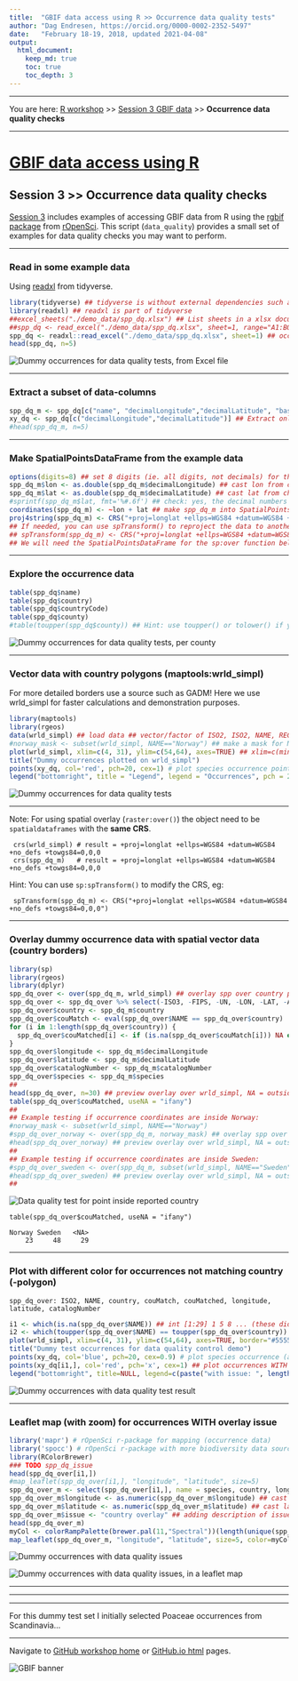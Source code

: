```yaml
---
title:  "GBIF data access using R >> Occurrence data quality tests"
author: "Dag Endresen, https://orcid.org/0000-0002-2352-5497"
date:   "February 18-19, 2018, updated 2021-04-08"
output:
  html_document:
    keep_md: true
    toc: true
    toc_depth: 3
---
```


<!-- data_quality.html is generated from data_quality.Rmd. Please edit that file -->

***

You are here: [R workshop](../) >> [Session 3 GBIF data](./) >> **Occurrence data quality checks**

***

# [GBIF data access using R](https://github.com/GBIF-Europe/nordic_oikos_2018_r)

## Session 3 >> Occurrence data quality checks

[Session 3](./) includes examples of accessing GBIF data from R using the [rgbif](https://www.gbif.org/tool/81747/rgbif) [package](https://cran.r-project.org/web/packages/rgbif/index.html) from [rOpenSci](https://ropensci.org/).
This script (```data_quality```) provides a small set of examples for data quality checks you may want to perform.

***

### Read in some example data
Using [readxl](http://readxl.tidyverse.org/) from tidyverse.

```r
library(tidyverse) ## tidyverse is without external dependencies such as Java or Pearl
library(readxl) ## readxl is part of tidyverse
##excel_sheets("./demo_data/spp_dq.xlsx") ## List sheets in a xlsx document
##spp_dq <- read_excel("./demo_data/spp_dq.xlsx", sheet=1, range="A1:BQ101") ## example with range
spp_dq <- readxl::read_excel("./demo_data/spp_dq.xlsx", sheet=1) ## occurrences with some introduced errors
head(spp_dq, n=5)
```
![Dummy occurrences for data quality tests, from Excel file](./demo_data/head_spp_dq.png "spp_dq")

***

### Extract a subset of data-columns

```r
spp_dq_m <- spp_dq[c("name", "decimalLongitude","decimalLatitude", "basisOfRecord", "year", "month", "day", "eventDate", "country", "countryCode", "stateProvince", "county", "municipality", "taxonKey", "species", "scientificName", "catalogNumber", "occurrenceID")] ## Subset columns
xy_dq <- spp_dq[c("decimalLongitude","decimalLatitude")] ## Extract only the coordinates
#head(spp_dq_m, n=5)
```

***

### Make SpatialPointsDataFrame from the example data

```r
options(digits=8) ## set 8 digits (ie. all digits, not decimals) for the type cast as.double to keep decimals
spp_dq_m$lon <- as.double(spp_dq_m$decimalLongitude) ## cast lon from char to double
spp_dq_m$lat <- as.double(spp_dq_m$decimalLatitude) ## cast lat from char to double
#sprintf(spp_dq_m$lat, fmt='%#.6f') ## check: yes, the decimal numbers do have 6 floating point digits
coordinates(spp_dq_m) <- ~lon + lat ## make spp_dq_m into SpatialPointsDataFrame
proj4string(spp_dq_m) <- CRS("+proj=longlat +ellps=WGS84 +datum=WGS84 +no_defs +towgs84=0,0,0") ## set CRS
## If needed, you can use spTransform() to reproject the data to another coordinate reference system (CRS).
## spTransform(spp_dq_m) <- CRS("+proj=longlat +ellps=WGS84 +datum=WGS84 +no_defs +towgs84=0,0,0") ## modify CRS
## We will need the SpatialPointsDataFrame for the sp:over function below
```

***

### Explore the occurrence data

```r
table(spp_dq$name)
table(spp_dq$country)
table(spp_dq$countryCode)
table(spp_dq$county)
#table(toupper(spp_dq$county)) ## Hint: use toupper() or tolower() if you find issues with CasE
```
![Dummy occurrences for data quality tests, per county](./demo_data/table_spp_dq_county.png "table spp_dq county")

***

### Vector data with country polygons (maptools:wrld_simpl)
For more detailed borders use a source such as GADM! Here we use wrld_simpl for faster calculations and demonstration purposes.

```r
library(maptools)
library(rgeos)
data(wrld_simpl) ## load data ## vector/factor of ISO2, ISO2, NAME, REGION, SUBREGION, LON, LAT, ...
#norway_mask <- subset(wrld_simpl, NAME=="Norway") ## make a mask for Norway
plot(wrld_simpl, xlim=c(4, 31), ylim=c(54,64), axes=TRUE) ## xlim=c(minLon,maxLon) ylim=c(minLat,maxLat)
title("Dummy occurrences plotted on wrld_simpl")
points(xy_dq, col='red', pch=20, cex=1) # plot species occurrence points to the map
legend("bottomright", title = "Legend", legend = "Occurrences", pch = 20, col="red", cex = 0.9)
```
![Dummy occurrences for data quality tests](./demo_data/map_spp_dq_wrld_simpl.png "wrld_simpl")

***

Note: For using spatial overlay (```raster:over()```) the object need to be ```spatialdataframes``` with the **same CRS**.
```
 crs(wrld_simpl) # result = +proj=longlat +ellps=WGS84 +datum=WGS84 +no_defs +towgs84=0,0,0
 crs(spp_dq_m)   # result = +proj=longlat +ellps=WGS84 +datum=WGS84 +no_defs +towgs84=0,0,0
```
Hint: You can use ```sp:spTransform()``` to modify the CRS, eg:
```
 spTransform(spp_dq_m) <- CRS("+proj=longlat +ellps=WGS84 +datum=WGS84 +no_defs +towgs84=0,0,0")
```

***

### Overlay dummy occurrence data with spatial vector data (country borders)

```r
library(sp)
library(rgeos)
library(dplyr)
spp_dq_over <- over(spp_dq_m, wrld_simpl) ## overlay spp over country polygons
spp_dq_over <- spp_dq_over %>% select(-ISO3, -FIPS, -UN, -LON, -LAT, -AREA, -POP2005, -REGION, -SUBREGION)
spp_dq_over$country <- spp_dq_m$country
spp_dq_over$couMatch <- eval(spp_dq_over$NAME == spp_dq_over$country)
for (i in 1:length(spp_dq_over$country)) {
  spp_dq_over$couMatched[i] <- if (is.na(spp_dq_over$couMatch[i])) NA else spp_dq_over$country[i]
}
spp_dq_over$longitude <- spp_dq_m$decimalLongitude
spp_dq_over$latitude <- spp_dq_m$decimalLatitude
spp_dq_over$catalogNumber <- spp_dq_m$catalogNumber
spp_dq_over$species <- spp_dq_m$species
##
head(spp_dq_over, n=30) ## preview overlay over wrld_simpl, NA = outside land
table(spp_dq_over$couMatched, useNA = "ifany")
##
## Example testing if occurrence coordinates are inside Norway:
#norway_mask <- subset(wrld_simpl, NAME=="Norway")
#spp_dq_over_norway <- over(spp_dq_m, norway_mask) ## overlay spp over country polygons
#head(spp_dq_over_norway) ## preview overlay over wrld_simpl, NA = outside Norway
##
## Example testing if occurrence coordinates are inside Sweden:
#spp_dq_over_sweden <- over(spp_dq_m, subset(wrld_simpl, NAME=="Sweden")) ## overlay
#head(spp_dq_over_sweden) ## preview overlay over wrld_simpl, NA = outside Norway
##
```
![Data quality test for point inside reported country](./demo_data/head_spp_dq_over.png "overlay results")

```
table(spp_dq_over$couMatched, useNA = "ifany")

Norway Sweden   <NA> 
    23     48     29
```

***

### Plot with different color for occurrences not matching country (-polygon)
```
spp_dq_over: ISO2, NAME, country, couMatch, couMatched, longitude, latitude, catalogNumber
```


```r
i1 <- which(is.na(spp_dq_over$NAME)) ## int [1:29] 1 5 8 ... (these did NOT match the overlay, ie. WITH issue)
i2 <- which(toupper(spp_dq_over$NAME) == toupper(spp_dq_over$country)) ## int [1:71] 2 3 4 6 ... (without issue)
plot(wrld_simpl, xlim=c(4, 31), ylim=c(54,64), axes=TRUE, border="#555555") ## xlim=c(minLon,maxLon) ylim=c(minLat,maxLat)
title("Dummy test occurrences for data quality control demo")
points(xy_dq, col='blue', pch=20, cex=0.9) # plot species occurrence (all occurrences)
points(xy_dq[i1,], col='red', pch='x', cex=1) ## plot occurrences WITH issue on top (after points for all)
legend("bottomright", title=NULL, legend=c(paste("with issue: ", length(i1), " occurrences"), paste("without issue: ", length(i2), " occurrences")), col=c("red", "blue"), pch=c('x'), cex=0.9, box.col="#777777")
```
![Dummy occurrences with data quality test result](./demo_data/map_spp_dq_issues.png "wrld_simpl")

***

### Leaflet map (with zoom) for occurrences WITH overlay issue


```r
library('mapr') # rOpenSci r-package for mapping (occurrence data)
library('spocc') # rOpenSci r-package with more biodiversity data sources than GBIF
library(RColorBrewer)
### TODO spp_dq_issue
head(spp_dq_over[i1,])
#map_leaflet(spp_dq_over[i1,], "longitude", "latitude", size=5)
spp_dq_over_m <- select(spp_dq_over[i1,], name = species, country, longitude, latitude, catalogNumber)
spp_dq_over_m$longitude <- as.numeric(spp_dq_over_m$longitude) ## cast lon to integer (double)
spp_dq_over_m$latitude <- as.numeric(spp_dq_over_m$latitude) ## cast lat to integer (double)
spp_dq_over_m$issue <- "country overlay" ## adding description of issue (for the map pop-up)
head(spp_dq_over_m)
myCol <- colorRampPalette(brewer.pal(11,"Spectral"))(length(unique(spp_dq_over_m$name))) ## create colorRamp
map_leaflet(spp_dq_over_m, "longitude", "latitude", size=5, color=myCol)
```
![Dummy occurrences with data quality issues](./demo_data/head_spp_dq_over_m.png "head_spp_dq_over_m")

![Dummy occurrences with data quality issues, in a leaflet map](./demo_data/map_spp_dq_leaf.png "leaflet map")


***
***
***

For this dummy test set I initially selected Poaceae occurrences from Scandinavia...


***

Navigate to [GitHub workshop home](https://github.com/GBIF-Europe/nordic_oikos_2018_r) or [GitHub.io html](https://gbif-europe.github.io/nordic_oikos_2018_r/) pages.

![](../demo_data/gbif-norway-full.png "GBIF banner")
